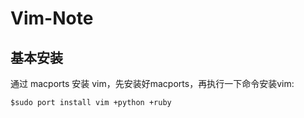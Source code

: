# Vim-Note
## 基本安装
通过 macports 安装 vim，先安装好macports，再执行一下命令安装vim:
```
$sudo port install vim +python +ruby
```
